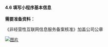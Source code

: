 #### 4.6 填写小程序基本信息

**需要准备资料：**

《非经营性互联网信息服务备案核准》加盖公司公章

[![图片](http://qrs.gameseed.cn/shareyou/doc/pro/6feb8257-d0e5-4d27-a43d-ca0de967ecf9.050.png "图片")](http://qrs.gameseed.cn/shareyou/doc/pro/6feb8257-d0e5-4d27-a43d-ca0de967ecf9.050.png)